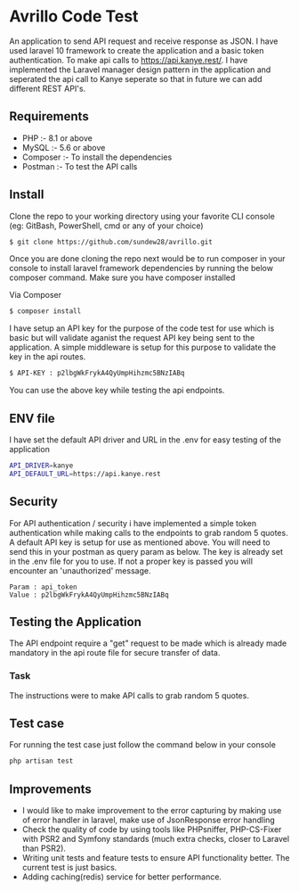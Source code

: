 # Avrillo Code Test

An application to send API request and receive response as JSON. I have used laravel 10 framework to create the application and a basic token authentication.
To make api calls to https://api.kanye.rest/. I have implemented the Laravel manager design pattern in the application and seperated the api call to Kanye seperate so that in future we can add different REST API's.

## Requirements

- PHP :- 8.1 or above
- MySQL :- 5.6 or above
- Composer :- To install the dependencies
- Postman :- To test the API calls

## Install

Clone the repo to your working directory using your favorite CLI console (eg: GitBash, PowerShell, cmd or any of your choice) 

```bash
$ git clone https://github.com/sundew28/avrillo.git
```

Once you are done cloning the repo next would be to run composer in your console to install laravel framework dependencies by running the below composer command. Make sure you have composer installed

Via Composer

```bash
$ composer install
```

I have setup an API key for the purpose of the code test for use which is basic but will validate aganist the request API key being sent to the application.
A simple middleware is setup for this purpose to validate the key in the api routes.

```bash
$ API-KEY : p2lbgWkFrykA4QyUmpHihzmc5BNzIABq
```
You can use the above key while testing the api endpoints.

## ENV file

I have set the default API driver and URL in the .env for easy testing of the application
```bash
API_DRIVER=kanye
API_DEFAULT_URL=https://api.kanye.rest
```

## Security

For API authentication / security i have implemented a simple token authentication while making calls to the endpoints to grab random 5 quotes. A default API key is setup for use as mentioned above. You will need to send this in your postman as query param as below. The key is already set in the .env file for you to use. If not a proper key is passed you will encounter an 'unauthorized' message.

```
Param : api_token
Value : p2lbgWkFrykA4QyUmpHihzmc5BNzIABq

```

## Testing the Application

The API endpoint require a "get" request to be made which is already made mandatory in the api route file for secure transfer of data.

### Task 

The instructions were to make API calls to grab random 5 quotes.



## Test case

For running the test case just follow the command below in your console
```bash
php artisan test
```

## Improvements

- I would like to make improvement to the error capturing by making use of error handler in laravel, make use of JsonResponse error handling
- Check the quality of code by using tools like PHPsniffer, PHP-CS-Fixer with PSR2 and Symfony standards (much extra checks, closer to Laravel than PSR2).
- Writing unit tests and feature tests to ensure API functionality better. The current test is just basics.
- Adding caching(redis) service for better performance.
